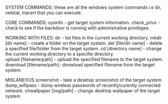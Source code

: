 SYSTEM COMMANDS:
	these are all the windows system commands i.e dir, netstat, tracert that you can execute.

CORE COMMANDS:
	sysinfo					- get target system information.
	check_privs				- check to see if the backdoor is running with administrative
							  privileges.

WORKING WITH FILES:
	dir  					- list files in the current working directory.
	mkdir [dir name]		- create a folder on the target system.
	del [file/dir name] 	- delete a specified file/folder from the target system.
	cd [directory name]		- change the current working directory to a specifie
							  directory.	
	upload [filename/path]	- upload the specified filename to the target system.
	download [filename/path]- donwload specified filename from the target system.

MISLANEOUS
	screenshot				- take a desktop screenshot of the target system.
	dump_wifipass			- dump wireless passwords of recently/curently connected
							  network.
	chwallpaper [img/path]	- change desktop wallpaper of the target system							  
	